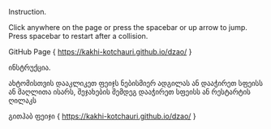 Instruction.

Click anywhere on the page or press the spacebar or up arrow to jump. Press spacebar to restart after a collision.

GitHub Page { https://kakhi-kotchauri.github.io/dzao/ }



ინსტრუქცია.

ახტომისთვის დააკლიკეთ ფეიჯს ნებისმიერ ადგილას ან დააჭირეთ სფეისს ან მაღლითა ისარს, შეჯახების შემდეგ დააჭირეთ სფეისს ან რესტარტის ღილაკს

გითჰაბ ფეიჯი { https://kakhi-kotchauri.github.io/dzao/ }
